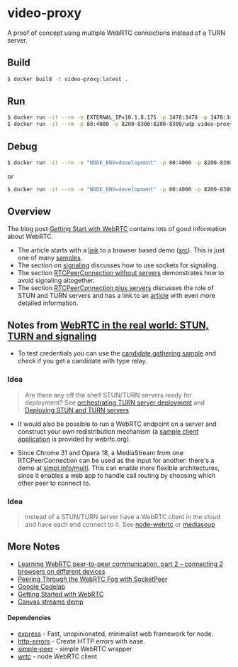 # video-proxy
A proof of concept using multiple WebRTC connections instead of a TURN server.

## Build

```bash
$ docker build -t video-proxy:latest .
```

## Run

```bash
$ docker run -it --rm -e EXTERNAL_IP=10.1.8.175 -p 3478:3478 -p 3478:3478/udp bprodoehl/turnserver
$ docker run -it --rm -p 80:4000 -p 8200-8300:8200-8300/udp video-proxy:latest
```

## Debug

```bash
$ docker run -it --rm -e "NODE_ENV=development" -p 80:4000 -p 8200-8300:8200-8300/udp -p 9222:9222 -v $(pwd)/src:/www/src video-proxy:latest /www/node_modules/.bin/nodemon --watch src/ --inspect-brk=0.0.0.0:9222 --nolazy src/app.js
```

or

```bash
$ docker run -it --rm -e "NODE_ENV=development" -p 80:4000 -p 8200-8300:8200-8300/udp -p 9222:9222 -v $(pwd)/src:/www/src video-proxy:latest /www/node_modules/.bin/nodemon --watch src/ --inspect=0.0.0.0:9222 --nolazy src/app.js
```

## Overview

The blog post [Getting Start with WebRTC](https://www.html5rocks.com/en/tutorials/webrtc/basics/) contains lots of good information about WebRTC.
- The article starts with a [link](https://appr.tc/) to a browser based demo ([src](https://github.com/webrtc/apprtc)). This is just one of many [samples](https://webrtc.github.io/samples/).
- The section on [signaling](https://www.html5rocks.com/en/tutorials/webrtc/basics/#toc-signaling) discusses how to use sockets for signaling. 
- The section [RTCPeerConnection without servers](https://www.html5rocks.com/en/tutorials/webrtc/basics/#toc-sans) demonstrates how to avoid signaling altogether.
- The section [RTCPeerConnection plus servers](https://www.html5rocks.com/en/tutorials/webrtc/basics/#toc-real) discusses the role of STUN and TURN servers and has a link to an [article](https://www.html5rocks.com/en/tutorials/webrtc/infrastructure/) with even more detailed information.

## Notes from [WebRTC in the real world: STUN, TURN and signaling](https://www.html5rocks.com/en/tutorials/webrtc/infrastructure/)

- To test credentials you can use the [candidate gathering sample](https://webrtc.github.io/samples/src/content/peerconnection/trickle-ice/) and check if you get a candidate with type relay.

### Idea

>Are there any off the shelf STUN/TURN servers ready for deployment? See [orchestrating TURN server deployment](https://www.microsoft.com/developerblog/2018/01/29/orchestrating-turn-servers-cloud-deployment/) and [Deploying STUN and TURN servers](https://www.html5rocks.com/en/tutorials/webrtc/infrastructure/#deploying-stun-and-turn-servers)

- It would also be possible to run a WebRTC endpoint on a server and construct your own redistribution mechanism (a [sample client application](https://code.google.com/p/webrtc/source/browse/#svn%2Ftrunk%2Ftalk) is provided by webrtc.org).

- Since Chrome 31 and Opera 18, a MediaStream from one RTCPeerConnection can be used as the input for another: there's a demo at [simpl.info/multi](http://simpl.info/rtcpeerconnection/multi). This can enable more flexible architectures, since it enables a web app to handle call routing by choosing which other peer to connect to.

### Idea

>Instead of a STUN/TURN server have a WebRTC client in the cloud and have each end connect to it. See [node-webrtc](https://github.com/node-webrtc/node-webrtc) or [mediasoup](https://mediasoup.org/)


## More Notes

- [Learning WebRTC peer-to-peer communication, part 2 – connecting 2 browsers on different devices](https://swizec.com/blog/learning-webrtc-peer-peer-communication-connecting-browsers-different-devices/swizec/8383)
- [Peering Through the WebRTC Fog with SocketPeer](https://hacks.mozilla.org/2015/04/peering-through-the-webrtc-fog-with-socketpeer/)
- [Google Codelab](https://codelabs.developers.google.com/codelabs/webrtc-web/#0)
- [Getting Started with WebRTC](https://www.html5rocks.com/en/tutorials/webrtc/basics/)
- [Canvas streams demp](https://github.com/deepstreamIO/dsh-demo-webrtc-examples/tree/master/04-canvas-streams)
  
#### Dependencies

* [express](https://www.npmjs.com/package/express) - Fast, unopinionated, minimalist web framework for node.
* [http-errors](https://www.npmjs.com/package/http-errors) - Create HTTP errors with ease.
* [simple-peer](https://www.npmjs.com/package/simple-peer) - simple WebRTC wrapper
* [wrtc](https://www.npmjs.com/package/wrtc) - node WebRTC client